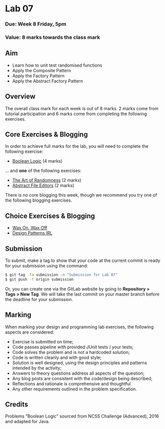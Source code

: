 # Lab 07

### Due: Week 8 Friday, 5pm

### Value: 8 marks towards the class mark

## Aim

* Learn how to unit test randomised functions
* Apply the Composite Pattern
* Apply the Factory Pattern
* Apply the Abstract Factory Pattern

## Overview

The overall class mark for each week is out of 8 marks. 2 marks come from tutorial participation and 6 marks come from completing the following exercises.

## Core Exercises & Blogging

In order to achieve full marks for the lab, you will need to complete the following exercise:

* [Boolean Logic](spec/boolean.md) (4 marks)

... and **one** of the following exercises:

* [The Art of Randomness](spec/random.md) (2 marks)
* [Abstract File Editors](spec/editors.md) (2 marks)

There is no core blogging this week, though we recommend you try one of the following blogging exercises.

## Choice Exercises & Blogging

* [Wax On, Wax Off](spec/wax-on-off.md)
* [Design Patterns IRL](spec/irl.md)

## Submission

To submit, make a tag to show that your code at the current commit is ready for your submission using the command:

```bash
$ git tag -fa submission -m "Submission for Lab 07"
$ git push -f origin submission
```

Or, you can create one via the GitLab website by going to **Repository > Tags > New Tag**.
We will take the last commit on your master branch before the deadline for your submission.

## Marking

When marking your design and programming lab exercises, the following aspects are considered:

* Exercise is submitted on time;
* Code passes pipeline with provided JUnit tests / your tests;
* Code solves the problem and is not a hardcoded solution;
* Code is written cleanly and with good style;
* Solution is well designed, using the design principles and patterns intended by the activity; 
* Answers to theory questions address all aspects of the question;
* Any blog posts are consistent with the code/design being described;
* Reflections and rationale is comprehensive and thoughtful
* Any other requirements outlined in the problem specification.

## Credits

Problems "Boolean Logic" sourced from NCSS Challenge (Advanced), 2016 and adapted for Java. 
